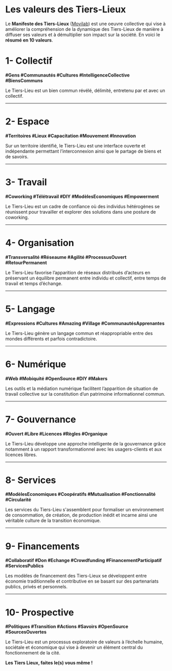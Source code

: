 # Les valeurs des Tiers-Lieux

Le **Manifeste des Tiers-Lieux** \([Movilab](http://movilab.org/index.php?title=Le_manifeste_des_Tiers_Lieux)\) est une oeuvre collective qui vise à améliorer la compréhension de la dynamique des Tiers-Lieux de manière à diffuser ses valeurs et à démultiplier son impact sur la société. En voici le **résumé en 10 valeurs**.

# 1- Collectif

**\#Gens \#Communautés \#Cultures \#IntelligenceCollective \#BiensCommuns**

Le Tiers-Lieu est un bien commun révélé, délimité, entretenu par et avec un collectif.

---

# 2- Espace

**\#Territoires \#Lieux \#Capacitation \#Mouvement \#Innovation**

Sur un territoire identifié, le Tiers-Lieu est une interface ouverte et indépendante permettant l’interconnexion ainsi que le partage de biens et de savoirs.

---

# 3- Travail

**\#Coworking \#Télétravail \#DIY \#ModèlesEconomiques \#Empowerment**

Le Tiers-Lieu est un cadre de confiance où des individus hétérogènes se réunissent pour travailler et explorer des solutions dans une posture de coworking.

---

# 4- Organisation

**\#Transversalité \#Réseaume \#Agilité \#ProcessusOuvert \#RetourPermanent**

Le Tiers-Lieu favorise l’apparition de réseaux distribués d’acteurs en préservant un équilibre permanent entre individu et collectif, entre temps de travail et temps d’échange.

---

# 5- Langage

**\#Expressions \#Cultures \#Amazing \#Village \#CommunautésApprenantes**

Le Tiers-Lieu génère un langage commun et réappropriable entre des mondes différents et parfois contradictoire.

---

# 6- Numérique

**\#Web \#Mobiquité \#OpenSource \#DIY \#Makers**

Les outils et la médiation numérique facilitent l’apparition de situation de travail collective sur la constitution d’un patrimoine informationnel commun.

---

# 7- Gouvernance

**\#Ouvert \#Libre \#Licences \#Règles \#Organique**

Le Tiers-Lieu développe une approche intelligente de la gouvernance grâce notamment à un rapport transformationnel avec les usagers-clients et aux licences libres.

---

# 8- Services

**\#ModèlesEconomiques \#Coopératifs \#Mutualisation \#Fonctionnalité \#Circularité**

Les services du Tiers-Lieu s'assemblent pour formaliser un environnement de consommation, de création, de production inédit et incarne ainsi une véritable culture de la transition économique.

---

# 9- Financements

**\#Collaboratif \#Don \#Echange \#Crowdfunding \#FinancementParticipatif \#ServicesPublics**

Les modèles de financement des Tiers-Lieux se développent entre économie traditionnelle et contributive en se basant sur des partenariats publics, privés et personnels.

---

# 10- Prospective

**\#Politiques \#Transition \#Actions \#Savoirs \#OpenSource \#SourcesOuvertes**

Le Tiers-Lieu est un processus exploratoire de valeurs à l’échelle humaine, sociétale et économique qui vise à devenir un élément central du fonctionnement de la cité.

**Les Tiers Lieux, faites le\(s\) vous même !**

